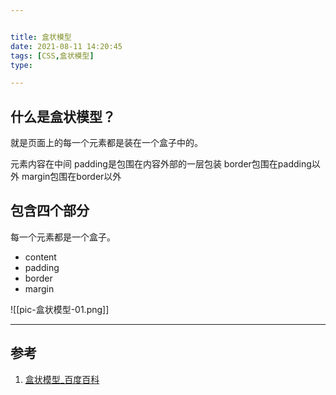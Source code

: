 ```yaml
---


title: 盒状模型
date: 2021-08-11 14:20:45
tags: [CSS,盒状模型]
type:

---
```



## 什么是盒状模型？

就是页面上的每一个元素都是装在一个盒子中的。

元素内容在中间
padding是包围在内容外部的一层包装
border包围在padding以外
margin包围在border以外


## 包含四个部分

每一个元素都是一个盒子。

- content
- padding
- border
- margin

![[pic-盒状模型-01.png]]

---


## 参考

1. [盒状模型_百度百科](https://baike.baidu.com/item/%E7%9B%92%E7%8A%B6%E6%A8%A1%E5%9E%8B)
